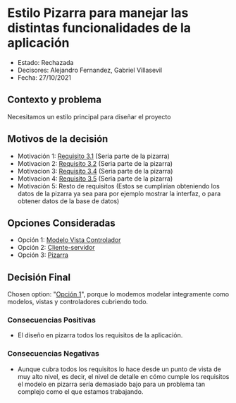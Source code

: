 # Estilo Pizarra para manejar las distintas funcionalidades de la aplicación

* Estado: Rechazada
* Decisores: Alejandro Fernandez, Gabriel Villasevil
* Fecha: 27/10/2021

## Contexto y problema

Necesitamos un estilo principal para diseñar el proyecto

## Motivos de la decisión

* Motivación 1: [Requisito 3.1](https://github.com/santo2927/DAS-2021-22-/blob/master/Requisitos/R3.1%20Almacenar%20Preferencias.txt) (Seria parte de la pizarra)
* Motivacion 2: [Requisito 3.2](https://github.com/santo2927/DAS-2021-22-/blob/master/Requisitos/R3.2%20Almacenar%20Datos%20de%20Compra.txt) (Seria parte de la pizarra)
* Motivacion 3: [Requisito 3.4](https://github.com/santo2927/DAS-2021-22-/blob/master/Requisitos/R3.4%20Almacenar%20Lolalización%20de%20Microservicios.txt) (Seria parte de la pizarra)
* Motivacion 4: [Requisito 3.5](https://github.com/santo2927/DAS-2021-22-/blob/master/Requisitos/R3.5%20Comunicación%20Cliente-Microservicio.txt) (Seria parte de la pizarra)
* Motivación 5: Resto de requisitos (Estos se cumplirían obteniendo los datos de la pizarra ya sea para por ejemplo mostrar la interfaz, o para obtener datos de la base de datos)

## Opciones Consideradas

* Opción 1: [Modelo Vista Controlador](https://github.com/santo2927/DAS-2021-22-/blob/master/Decisión%20de%20diseño%201.1.md)
* Opción 2: [Cliente-servidor](https://github.com/santo2927/DAS-2021-22-/blob/master/Decisión%20de%20diseño%201.2.md)
* Opción 3: [Pizarra](https://github.com/santo2927/DAS-2021-22-/blob/master/Decisión%20de%20diseño%201.3.md)

## Decisión Final

Chosen option: "[Opción 1](https://github.com/santo2927/DAS-2021-22-/blob/master/Decisión%20de%20diseño%201.1.md)", porque lo modemos modelar integramente como modelos, vistas y controladores cubriendo todo.

### Consecuencias Positivas 

* El diseño en pizarra todos los requisitos de la aplicación.

### Consecuencias Negativas

* Aunque cubra todos los requisitos lo hace desde un punto de vista de muy alto nivel, es decir, el nivel de detalle en cómo cumple los requisitos el modelo en pizarra sería demasiado bajo para un problema tan complejo como el que estamos trabajando.

